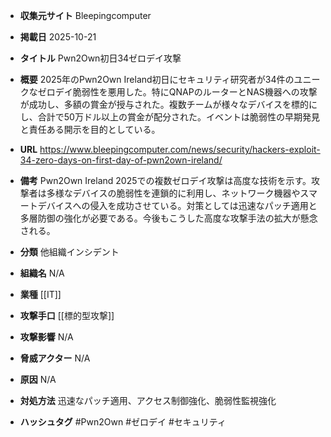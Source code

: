 - **収集元サイト**
Bleepingcomputer

- **掲載日**
2025-10-21

- **タイトル**
Pwn2Own初日34ゼロデイ攻撃

- **概要**
2025年のPwn2Own Ireland初日にセキュリティ研究者が34件のユニークなゼロデイ脆弱性を悪用した。特にQNAPのルーターとNAS機器への攻撃が成功し、多額の賞金が授与された。複数チームが様々なデバイスを標的にし、合計で50万ドル以上の賞金が配分された。イベントは脆弱性の早期発見と責任ある開示を目的としている。

- **URL**
https://www.bleepingcomputer.com/news/security/hackers-exploit-34-zero-days-on-first-day-of-pwn2own-ireland/

- **備考**
Pwn2Own Ireland 2025での複数ゼロデイ攻撃は高度な技術を示す。攻撃者は多様なデバイスの脆弱性を連鎖的に利用し、ネットワーク機器やスマートデバイスへの侵入を成功させている。対策としては迅速なパッチ適用と多層防御の強化が必要である。今後もこうした高度な攻撃手法の拡大が懸念される。

- **分類**
他組織インシデント

- **組織名**
N/A

- **業種**
[[IT]]

- **攻撃手口**
[[標的型攻撃]]

- **攻撃影響**
N/A

- **脅威アクター**
N/A

- **原因**
N/A

- **対処方法**
迅速なパッチ適用、アクセス制御強化、脆弱性監視強化

- **ハッシュタグ**
#Pwn2Own #ゼロデイ #セキュリティ
